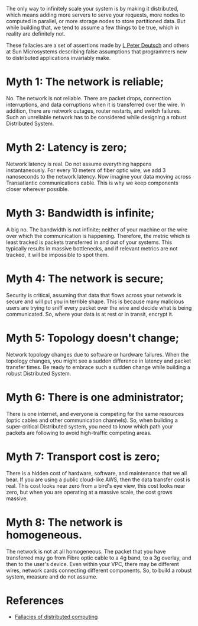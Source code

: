 The only way to infinitely scale your system is by making it distributed, which means adding more servers to serve your requests, more nodes to computed in parallel, or more storage nodes to store partitioned data. But while building that, we tend to assume a few things to be true, which in reality are definitely not.

These fallacies are a set of assertions made by [L Peter Deutsch](https://en.wikipedia.org/wiki/L._Peter_Deutsch) and others at Sun Microsystems describing false assumptions that programmers new to distributed applications invariably make.

# Myth 1: The network is reliable;

No. The network is not reliable. There are packet drops, connection interruptions, and data corruptions when it is transferred over the wire. In addition, there are network outages, router restarts, and switch failures. Such an unreliable network has to be considered while designing a robust Distributed System.

# Myth 2: Latency is zero;

Network latency is real. Do not assume everything happens instantaneously. For every 10 meters of fiber optic wire, we add 3 nanoseconds to the network latency. Now imagine your data moving across Transatlantic communications cable. This is why we keep components closer wherever possible.

# Myth 3: Bandwidth is infinite;

A big no. The bandwidth is not infinite; neither of your machine or the wire over which the communication is happening. Therefore, the metric which is least tracked is packets transferred in and out of your systems. This typically results in massive bottlenecks, and if relevant metrics are not tracked, it will be impossible to spot them.

# Myth 4: The network is secure;

Security is critical, assuming that data that flows across your network is secure and will put you in terrible shape. This is because many malicious users are trying to sniff every packet over the wire and decide what is being communicated. So, where your data is at rest or in transit, encrypt it.

# Myth 5: Topology doesn't change;

Network topology changes due to software or hardware failures. When the topology changes, you might see a sudden difference in latency and packet transfer times. Be ready to embrace such a sudden change while building a robust Distributed System.

# Myth 6: There is one administrator;

There is one internet, and everyone is competing for the same resources (optic cables and other communication channels). So, when building a super-critical Distributed system, you need to know which path your packets are following to avoid high-traffic competing areas.

# Myth 7: Transport cost is zero;

There is a hidden cost of hardware, software, and maintenance that we all bear. If you are using a public cloud-like AWS, then the data transfer cost is real. This cost looks near zero from a bird's eye view, this cost looks near zero, but when you are operating at a massive scale, the cost grows massive.

# Myth 8: The network is homogeneous.

The network is not at all homogeneous. The packet that you have transferred may go from Fibre optic cable to a 4g band, to a 3g overlay, and then to the user's device. Even within your VPC, there may be different wires, network cards connecting different components. So, to build a robust system, measure and do not assume.

# References

- [Fallacies of distributed computing](https://en.wikipedia.org/wiki/Fallacies_of_distributed_computing)
